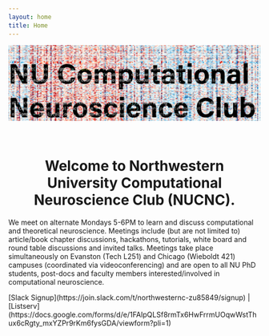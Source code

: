 ```yaml
---
layout: home
title: Home
---
```


![](assets/images/210208_NUCNC_logo.png)

<br>
<h1 align="center">Welcome to Northwestern University Computational Neuroscience Club (NUCNC).</h1>
<p>
We meet on alternate Mondays 5-6PM to learn and discuss computational and theoretical neuroscience. Meetings include (but are not limited to) article/book chapter discussions, hackathons, tutorials, white board and round table discussions and invited talks. Meetings take place simultaneously on Evanston (Tech L251) and Chicago (Wieboldt 421) campuses (coordinated via videoconferencing) and are open to all NU PhD students, post-docs and faculty members interested/involved in computational neuroscience.
</p>
[Slack Signup](https://join.slack.com/t/northwesternc-zu85849/signup) | [Listserv](https://docs.google.com/forms/d/e/1FAIpQLSf8rmTx6HwFrrmUOqwWstThux6cRgty_mxYZPr9rKm6fysGDA/viewform?pli=1)
